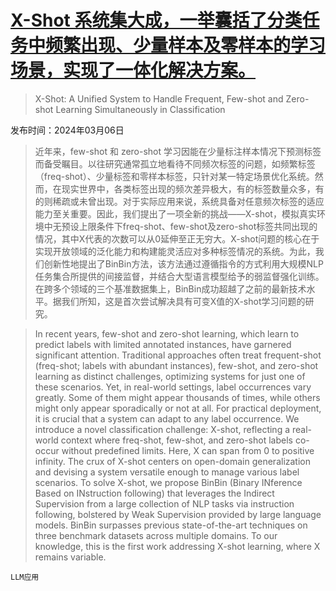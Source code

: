 # [X-Shot 系统集大成，一举囊括了分类任务中频繁出现、少量样本及零样本的学习场景，实现了一体化解决方案。](https://arxiv.org/abs/2403.03863)

> X-Shot: A Unified System to Handle Frequent, Few-shot and Zero-shot Learning Simultaneously in Classification

发布时间：2024年03月06日

> 近年来，few-shot 和 zero-shot 学习因能在少量标注样本情况下预测标签而备受瞩目。以往研究通常孤立地看待不同频次标签的问题，如频繁标签（freq-shot）、少量标签和零样本标签，只针对某一特定场景优化系统。然而，在现实世界中，各类标签出现的频次差异极大，有的标签数量众多，有的则稀疏或未曾出现。对于实际应用来说，系统具备对任意频次标签的适应能力至关重要。因此，我们提出了一项全新的挑战——X-shot，模拟真实环境中无预设上限条件下freq-shot、few-shot及zero-shot标签共同出现的情况，其中X代表的次数可以从0延伸至正无穷大。X-shot问题的核心在于实现开放领域的泛化能力和构建能灵活应对多种标签情况的系统。为此，我们创新性地提出了BinBin方法，该方法通过遵循指令的方式利用大规模NLP任务集合所提供的间接监督，并结合大型语言模型给予的弱监督强化训练。在跨多个领域的三个基准数据集上，BinBin成功超越了之前的最新技术水平。据我们所知，这是首次尝试解决具有可变X值的X-shot学习问题的研究。

> In recent years, few-shot and zero-shot learning, which learn to predict labels with limited annotated instances, have garnered significant attention. Traditional approaches often treat frequent-shot (freq-shot; labels with abundant instances), few-shot, and zero-shot learning as distinct challenges, optimizing systems for just one of these scenarios. Yet, in real-world settings, label occurrences vary greatly. Some of them might appear thousands of times, while others might only appear sporadically or not at all. For practical deployment, it is crucial that a system can adapt to any label occurrence. We introduce a novel classification challenge: X-shot, reflecting a real-world context where freq-shot, few-shot, and zero-shot labels co-occur without predefined limits. Here, X can span from 0 to positive infinity. The crux of X-shot centers on open-domain generalization and devising a system versatile enough to manage various label scenarios. To solve X-shot, we propose BinBin (Binary INference Based on INstruction following) that leverages the Indirect Supervision from a large collection of NLP tasks via instruction following, bolstered by Weak Supervision provided by large language models. BinBin surpasses previous state-of-the-art techniques on three benchmark datasets across multiple domains. To our knowledge, this is the first work addressing X-shot learning, where X remains variable.

`LLM应用`